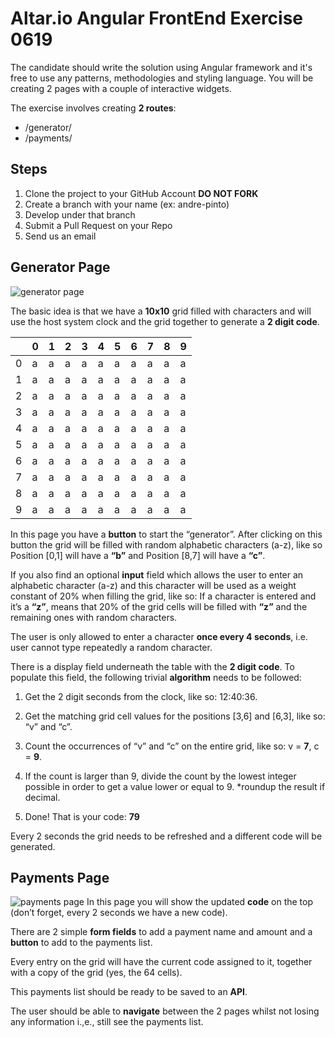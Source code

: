 # Altar.io Angular FrontEnd Exercise 0619
The candidate should write the solution using Angular framework and it's free to use any patterns, methodologies and styling language.
You will be creating 2 pages with a couple of interactive widgets. 

The exercise involves creating **2 routes**: 
- /generator/ 
-  /payments/ 

## Steps
1. Clone the project to your GitHub Account **DO NOT FORK**
2. Create a branch with your name (ex: andre-pinto)
3. Develop under that branch
4. Submit a Pull Request on your Repo
5. Send us an email


## Generator Page
![generator page](https://altario-public.s3-eu-west-1.amazonaws.com/generator.jpg)

The basic idea is that we have a **10x10** grid filled with characters and will use the host system clock and the grid together to generate a **2 digit code**.

| |0|1|2|3|4|5|6|7|8|9
|-|-|-|-|-|-|-|-|-|-|-|
|0|a|a|a|a|a|a|a|a|a|a|
|1|a|a|a|a|a|a|a|a|a|a|
|2|a|a|a|a|a|a|a|a|a|a|
|3|a|a|a|a|a|a|a|a|a|a|
|4|a|a|a|a|a|a|a|a|a|a|
|5|a|a|a|a|a|a|a|a|a|a|
|6|a|a|a|a|a|a|a|a|a|a|
|7|a|a|a|a|a|a|a|a|a|a|
|8|a|a|a|a|a|a|a|a|a|a|
|9|a|a|a|a|a|a|a|a|a|a|


In this page you have a **button** to start the “generator”. After clicking on this button the grid will be filled with random alphabetic characters (a-z), like so Position [0,1] will have a **“b”** and Position [8,7] will have a **“c”**.

If you also find an optional **input** field which allows the user to enter an alphabetic character (a-z) and this character will be used as a weight constant of 20% when filling the grid, like so: If a character is entered and it’s a **“z”**, means that 20% of the grid cells will be filled with **“z”** and the remaining ones with random characters.

The user is only allowed to enter a character **once every 4 seconds**, i.e. user cannot type repeatedly a random character. 

There is a display field underneath the table with the **2 digit code**.
To populate this field, the following trivial **algorithm** needs to be followed:

1.  Get the 2 digit seconds from the clock, like so: 12:40:36.
    
2.  Get the matching grid cell values for the positions [3,6] and [6,3], like so: “v” and “c”.
    
3.  Count the occurrences of “v” and “c” on the entire grid, like so: v = **7**, c = **9**.
    
4.  If the count is larger than 9, divide the count by the lowest integer possible in order to get a value lower or equal to 9. *roundup the result if decimal.
    
5.  Done! That is your code: **79**

Every 2 seconds the grid needs to be refreshed and a different code will be generated.

## Payments Page
![payments page](https://altario-public.s3-eu-west-1.amazonaws.com/payments.jpg)
In this page you will show the updated **code** on the top (don’t forget, every 2 seconds we have a new code).

There are 2 simple **form fields** to add a payment name and amount and a **button** to add to the payments list.

Every entry on the grid will have the current code assigned to it, together with a copy of the grid (yes, the 64 cells).

This payments list should be ready to be saved to an **API**.

The user should be able to **navigate** between the 2 pages whilst not losing any information i.,e., still see the payments list.


    



